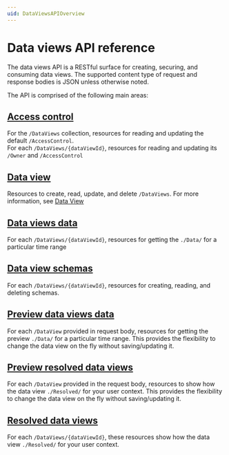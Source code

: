 ```yaml
---
uid: DataViewsAPIOverview
---
```


# Data views API reference

The data views API is a RESTful surface for creating, securing, and consuming data views.
The supported content type of request and response bodies is JSON unless otherwise noted.

The API is comprised of the following main areas:

## [Access control](xref:data-views-access-control)

For the `/DataViews` collection, resources for reading and updating the default `/AccessControl`.  
For each `/DataViews/{dataViewId}`, resources for reading and updating its `/Owner` and `/AccessControl`

## [Data view](xref:data-views-data-views)

Resources to create, read, update, and delete `/DataViews`. For more information, see [Data View](xref:DataViewsOverview)

## [Data views data](xref:data-views-data-views-data)

For each `/DataViews/{dataViewId}`, resources for getting the `./Data/` for a particular time range

## [Data view schemas](xref:data-views-data-views-schemas)

For each `/DataViews/{dataViewId}`, resources for creating, reading, and deleting schemas.

## [Preview data views data](xref:data-views-preview-data-views-data)

For each `/DataView` provided in request body, resources for getting the preview `./Data/` for a particular time range. This provides the flexibility to change the data view on the fly without saving/updating it.

## [Preview resolved data views](xref:data-views-data-views-resolved)

For each `/DataView` provided in the request body, resources to show how the data view `./Resolved/` for your user context. This provides the flexibility to change the data view on the fly without saving/updating it.

## [Resolved data views](xref:data-views-preview-data-views-resolved)

For each `/DataViews/{dataViewId}`, these resources show how the data view `./Resolved/` for your user context.
